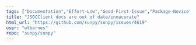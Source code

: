 ```yaml
---
tags: ["Documentation","Effort-Low","Good-First-Issue","Package-Novice","Priority-Low","net"]
title: "JSOCClient docs are out of date/innacurate"
html_url: "https://github.com/sunpy/sunpy/issues/4619"
user: "wtbarnes"
repo: "sunpy/sunpy"
---
```


